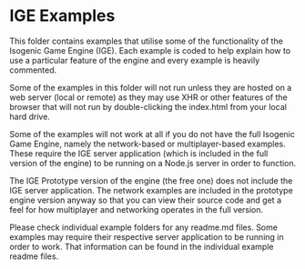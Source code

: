 # IGE Examples
This folder contains examples that utilise some of the functionality of the Isogenic Game Engine (IGE). Each example is coded to help explain how to use a particular feature of the engine and every example is heavily commented.

Some of the examples in this folder will not run unless they are hosted on a web server (local or remote) as they may use XHR or other features of the browser that will not run by double-clicking the index.html from your local hard drive.

Some of the examples will not work at all if you do not have the full Isogenic Game Engine, namely the network-based or multiplayer-based examples. These require the IGE server application (which is included in the full version of the engine) to be running on a Node.js server in order to function.

The IGE Prototype version of the engine (the free one) does not include the IGE server application. The network examples are included in the prototype engine version anyway so that you can view their source code and get a feel for how multiplayer and networking operates in the full version.

Please check individual example folders for any readme.md files. Some examples may require their respective server application to be running in order to work. That information can be found in the individual example readme files.